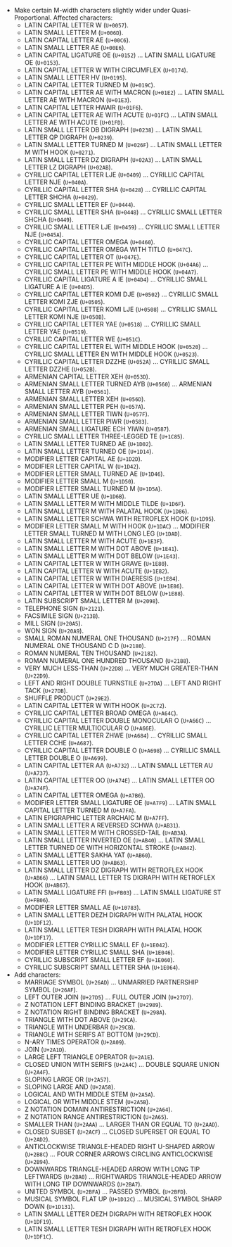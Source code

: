 * Make certain M-width characters slightly wider under Quasi-Proportional. Affected characters:
  - LATIN CAPITAL LETTER W (`U+0057`).
  - LATIN SMALL LETTER M (`U+006D`).
  - LATIN CAPITAL LETTER AE (`U+00C6`).
  - LATIN SMALL LETTER AE (`U+00E6`).
  - LATIN CAPITAL LIGATURE OE (`U+0152`) ... LATIN SMALL LIGATURE OE (`U+0153`).
  - LATIN CAPITAL LETTER W WITH CIRCUMFLEX (`U+0174`).
  - LATIN SMALL LETTER HV (`U+0195`).
  - LATIN CAPITAL LETTER TURNED M (`U+019C`).
  - LATIN CAPITAL LETTER AE WITH MACRON (`U+01E2`) ... LATIN SMALL LETTER AE WITH MACRON (`U+01E3`).
  - LATIN CAPITAL LETTER HWAIR (`U+01F6`).
  - LATIN CAPITAL LETTER AE WITH ACUTE (`U+01FC`) ... LATIN SMALL LETTER AE WITH ACUTE (`U+01FD`).
  - LATIN SMALL LETTER DB DIGRAPH (`U+0238`) ... LATIN SMALL LETTER QP DIGRAPH (`U+0239`).
  - LATIN SMALL LETTER TURNED M (`U+026F`) ... LATIN SMALL LETTER M WITH HOOK (`U+0271`).
  - LATIN SMALL LETTER DZ DIGRAPH (`U+02A3`) ... LATIN SMALL LETTER LZ DIGRAPH (`U+02AB`).
  - CYRILLIC CAPITAL LETTER LJE (`U+0409`) ... CYRILLIC CAPITAL LETTER NJE (`U+040A`).
  - CYRILLIC CAPITAL LETTER SHA (`U+0428`) ... CYRILLIC CAPITAL LETTER SHCHA (`U+0429`).
  - CYRILLIC SMALL LETTER EF (`U+0444`).
  - CYRILLIC SMALL LETTER SHA (`U+0448`) ... CYRILLIC SMALL LETTER SHCHA (`U+0449`).
  - CYRILLIC SMALL LETTER LJE (`U+0459`) ... CYRILLIC SMALL LETTER NJE (`U+045A`).
  - CYRILLIC CAPITAL LETTER OMEGA (`U+0460`).
  - CYRILLIC CAPITAL LETTER OMEGA WITH TITLO (`U+047C`).
  - CYRILLIC CAPITAL LETTER OT (`U+047E`).
  - CYRILLIC CAPITAL LETTER PE WITH MIDDLE HOOK (`U+04A6`) ... CYRILLIC SMALL LETTER PE WITH MIDDLE HOOK (`U+04A7`).
  - CYRILLIC CAPITAL LIGATURE A IE (`U+04D4`) ... CYRILLIC SMALL LIGATURE A IE (`U+04D5`).
  - CYRILLIC CAPITAL LETTER KOMI DJE (`U+0502`) ... CYRILLIC SMALL LETTER KOMI ZJE (`U+0505`).
  - CYRILLIC CAPITAL LETTER KOMI LJE (`U+0508`) ... CYRILLIC SMALL LETTER KOMI NJE (`U+050B`).
  - CYRILLIC CAPITAL LETTER YAE (`U+0518`) ... CYRILLIC SMALL LETTER YAE (`U+0519`).
  - CYRILLIC CAPITAL LETTER WE (`U+051C`).
  - CYRILLIC CAPITAL LETTER EL WITH MIDDLE HOOK (`U+0520`) ... CYRILLIC SMALL LETTER EN WITH MIDDLE HOOK (`U+0523`).
  - CYRILLIC CAPITAL LETTER DZZHE (`U+052A`) ... CYRILLIC SMALL LETTER DZZHE (`U+052B`).
  - ARMENIAN CAPITAL LETTER XEH (`U+053D`).
  - ARMENIAN SMALL LETTER TURNED AYB (`U+0560`) ... ARMENIAN SMALL LETTER AYB (`U+0561`).
  - ARMENIAN SMALL LETTER XEH (`U+056D`).
  - ARMENIAN SMALL LETTER PEH (`U+057A`).
  - ARMENIAN SMALL LETTER TIWN (`U+057F`).
  - ARMENIAN SMALL LETTER PIWR (`U+0583`).
  - ARMENIAN SMALL LIGATURE ECH YIWN (`U+0587`).
  - CYRILLIC SMALL LETTER THREE-LEGGED TE (`U+1C85`).
  - LATIN SMALL LETTER TURNED AE (`U+1D02`).
  - LATIN SMALL LETTER TURNED OE (`U+1D14`).
  - MODIFIER LETTER CAPITAL AE (`U+1D2D`).
  - MODIFIER LETTER CAPITAL W (`U+1D42`).
  - MODIFIER LETTER SMALL TURNED AE (`U+1D46`).
  - MODIFIER LETTER SMALL M (`U+1D50`).
  - MODIFIER LETTER SMALL TURNED M (`U+1D5A`).
  - LATIN SMALL LETTER UE (`U+1D6B`).
  - LATIN SMALL LETTER M WITH MIDDLE TILDE (`U+1D6F`).
  - LATIN SMALL LETTER M WITH PALATAL HOOK (`U+1D86`).
  - LATIN SMALL LETTER SCHWA WITH RETROFLEX HOOK (`U+1D95`).
  - MODIFIER LETTER SMALL M WITH HOOK (`U+1DAC`) ... MODIFIER LETTER SMALL TURNED M WITH LONG LEG (`U+1DAD`).
  - LATIN SMALL LETTER M WITH ACUTE (`U+1E3F`).
  - LATIN SMALL LETTER M WITH DOT ABOVE (`U+1E41`).
  - LATIN SMALL LETTER M WITH DOT BELOW (`U+1E43`).
  - LATIN CAPITAL LETTER W WITH GRAVE (`U+1E80`).
  - LATIN CAPITAL LETTER W WITH ACUTE (`U+1E82`).
  - LATIN CAPITAL LETTER W WITH DIAERESIS (`U+1E84`).
  - LATIN CAPITAL LETTER W WITH DOT ABOVE (`U+1E86`).
  - LATIN CAPITAL LETTER W WITH DOT BELOW (`U+1E88`).
  - LATIN SUBSCRIPT SMALL LETTER M (`U+2098`).
  - TELEPHONE SIGN (`U+2121`).
  - FACSIMILE SIGN (`U+213B`).
  - MILL SIGN (`U+20A5`).
  - WON SIGN (`U+20A9`).
  - SMALL ROMAN NUMERAL ONE THOUSAND (`U+217F`) ... ROMAN NUMERAL ONE THOUSAND C D (`U+2180`).
  - ROMAN NUMERAL TEN THOUSAND (`U+2182`).
  - ROMAN NUMERAL ONE HUNDRED THOUSAND (`U+2188`).
  - VERY MUCH LESS-THAN (`U+22D8`) ... VERY MUCH GREATER-THAN (`U+22D9`).
  - LEFT AND RIGHT DOUBLE TURNSTILE (`U+27DA`) ... LEFT AND RIGHT TACK (`U+27DB`).
  - SHUFFLE PRODUCT (`U+29E2`).
  - LATIN CAPITAL LETTER W WITH HOOK (`U+2C72`).
  - CYRILLIC CAPITAL LETTER BROAD OMEGA (`U+A64C`).
  - CYRILLIC CAPITAL LETTER DOUBLE MONOCULAR O (`U+A66C`) ... CYRILLIC LETTER MULTIOCULAR O (`U+A66E`).
  - CYRILLIC CAPITAL LETTER ZHWE (`U+A684`) ... CYRILLIC SMALL LETTER CCHE (`U+A687`).
  - CYRILLIC CAPITAL LETTER DOUBLE O (`U+A698`) ... CYRILLIC SMALL LETTER DOUBLE O (`U+A699`).
  - LATIN CAPITAL LETTER AA (`U+A732`) ... LATIN SMALL LETTER AU (`U+A737`).
  - LATIN CAPITAL LETTER OO (`U+A74E`) ... LATIN SMALL LETTER OO (`U+A74F`).
  - LATIN CAPITAL LETTER OMEGA (`U+A7B6`).
  - MODIFIER LETTER SMALL LIGATURE OE (`U+A7F9`) ... LATIN SMALL CAPITAL LETTER TURNED M (`U+A7FA`).
  - LATIN EPIGRAPHIC LETTER ARCHAIC M (`U+A7FF`).
  - LATIN SMALL LETTER A REVERSED SCHWA (`U+AB31`).
  - LATIN SMALL LETTER M WITH CROSSED-TAIL (`U+AB3A`).
  - LATIN SMALL LETTER INVERTED OE (`U+AB40`) ... LATIN SMALL LETTER TURNED OE WITH HORIZONTAL STROKE (`U+AB42`).
  - LATIN SMALL LETTER SAKHA YAT (`U+AB60`).
  - LATIN SMALL LETTER UO (`U+AB63`).
  - LATIN SMALL LETTER DZ DIGRAPH WITH RETROFLEX HOOK (`U+AB66`) ... LATIN SMALL LETTER TS DIGRAPH WITH RETROFLEX HOOK (`U+AB67`).
  - LATIN SMALL LIGATURE FFI (`U+FB03`) ... LATIN SMALL LIGATURE ST (`U+FB06`).
  - MODIFIER LETTER SMALL AE (`U+10783`).
  - LATIN SMALL LETTER DEZH DIGRAPH WITH PALATAL HOOK (`U+1DF12`).
  - LATIN SMALL LETTER TESH DIGRAPH WITH PALATAL HOOK (`U+1DF17`).
  - MODIFIER LETTER CYRILLIC SMALL EF (`U+1E042`).
  - MODIFIER LETTER CYRILLIC SMALL SHA (`U+1E046`).
  - CYRILLIC SUBSCRIPT SMALL LETTER EF (`U+1E060`).
  - CYRILLIC SUBSCRIPT SMALL LETTER SHA (`U+1E064`).
* Add characters:
  - MARRIAGE SYMBOL (`U+26AD`) ... UNMARRIED PARTNERSHIP SYMBOL (`U+26AF`).
  - LEFT OUTER JOIN (`U+27D5`) ... FULL OUTER JOIN (`U+27D7`).
  - Z NOTATION LEFT BINDING BRACKET (`U+2989`).
  - Z NOTATION RIGHT BINDING BRACKET (`U+298A`).
  - TRIANGLE WITH DOT ABOVE (`U+29CA`).
  - TRIANGLE WITH UNDERBAR (`U+29CB`).
  - TRIANGLE WITH SERIFS AT BOTTOM (`U+29CD`).
  - N-ARY TIMES OPERATOR (`U+2A09`).
  - JOIN (`U+2A1D`).
  - LARGE LEFT TRIANGLE OPERATOR (`U+2A1E`).
  - CLOSED UNION WITH SERIFS (`U+2A4C`) ... DOUBLE SQUARE UNION (`U+2A4F`).
  - SLOPING LARGE OR (`U+2A57`).
  - SLOPING LARGE AND (`U+2A58`).
  - LOGICAL AND WITH MIDDLE STEM (`U+2A5A`).
  - LOGICAL OR WITH MIDDLE STEM (`U+2A5B`).
  - Z NOTATION DOMAIN ANTIRESTRICTION (`U+2A64`).
  - Z NOTATION RANGE ANTIRESTRICTION (`U+2A65`).
  - SMALLER THAN (`U+2AAA`) ... LARGER THAN OR EQUAL TO (`U+2AAD`).
  - CLOSED SUBSET (`U+2ACF`) ... CLOSED SUPERSET OR EQUAL TO (`U+2AD2`).
  - ANTICLOCKWISE TRIANGLE-HEADED RIGHT U-SHAPED ARROW (`U+2B8C`) ... FOUR CORNER ARROWS CIRCLING ANTICLOCKWISE (`U+2B94`).
  - DOWNWARDS TRIANGLE-HEADED ARROW WITH LONG TIP LEFTWARDS (`U+2BA0`) ... RIGHTWARDS TRIANGLE-HEADED ARROW WITH LONG TIP DOWNWARDS (`U+2BA7`).
  - UNITED SYMBOL (`U+2BFA`) ... PASSED SYMBOL (`U+2BFD`).
  - MUSICAL SYMBOL FLAT UP (`U+1D12C`) ... MUSICAL SYMBOL SHARP DOWN (`U+1D131`).
  - LATIN SMALL LETTER DEZH DIGRAPH WITH RETROFLEX HOOK (`U+1DF19`).
  - LATIN SMALL LETTER TESH DIGRAPH WITH RETROFLEX HOOK (`U+1DF1C`).

